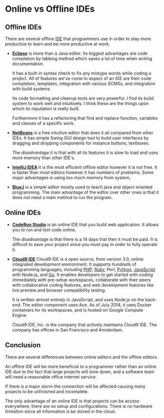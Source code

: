 # Online vs Offline IDEs

## Offline IDEs

There are several offline [IDE](Integrated-Development-Environment) that programmers use in order to stay more productive to learn and be more productive at work.

- **[Eclipse](https://www.app5.unisys.com/offerings/ClearPathConnection/eclipse.html)** is more than a Java editor. Its biggest advantages are code completion by tabbing method which saves a lot of time when writing documentation.

  It has a built-in syntax check to fix any mistype words while coding a project. All of features we've come to expect of an IDE are their code completion, templates, integration  with various SCMSs, and integration with build systems.

  Its code formatting and cleanup tools are very powerful. I find its build system to work well and intuitively. I think these are the things upon which its reputation is really built.

  Furthermore it has a refactoring that find and replace function, variables and classes of a specific work.

- **[NetBeans](https://netbeans.org/features/)** is a free intuitive editor that does it all compared from other IDEs. It has simple Swing GUI design tool to build user interfaces by dragging and dropping components for instance buttons, textboxes.

  The _disadvantage_ it is that with all its features it is slow to load and uses  more memory than other IDE's.

- **[IntelliJ IDEA](https://www.jetbrains.com/idea/)** it is the most efficient offline editor however it is not free. It is faster than most editors however it has numbers of problems. Some major advantages is using too much memory from system,
- **[BlueJ](http://www.bluej.org/)** is a simple editor mostly used to teach java and object oriented programming. The main advantage of the editor over other ones is that it does not need a main method to run the program.

## Online IDEs

- **[CodeRun Studio](http://www.webappers.com/2009/12/04/coderun-studio-free-cross-platform-online-ide/)** is an online IDE that you build web application. It allows you to run and test code online.

  The disadvantage is that there is a 14 days trial then it must be paid. It is difficult to save your project since you must pay in order to fully operate it.
- **[Cloud9 IDE](https://c9.io)** Cloud9 IDE is a open source, from version 3.0, online integrated development environment. It supports hundreds of programming languages, including [PHP](PHP), [Ruby](Ruby), Perl, [Python](Python), [JavaScript](Advantages-Disadvantages-Javascript) with Node.js, and [Go](Go). It enables developers to get started with coding immediately with pre-setup workspaces, collaborate with their peers with collaborative coding features, and web development features like live preview and browser compatibility testing.

  It is written almost entirely in JavaScript, and uses Node.js on the back-end. The editor component uses Ace. As of July 2014, it uses Docker containers for its workspaces, and is hosted on Google Compute Engine.

  Cloud9 IDE, Inc. is the company that actively maintains Cloud9 IDE. The company has offices in San Francisco and Amsterdam.

## Conclusion

There are several differences between online editors and the offline editors.

An offline IDE will be more beneficial to a programmer rather than an online IDE due to the fact that large projects will slow down, and a software team will need a reasonable office internet service.

If there is a major storm the connection will be affected causing many projects to be unfinished and incomplete.

The only advantage of an online IDE is that projects can be access everywhere; there are no setup and configurations.  There is no hardware limitation since all information is be stored in the cloud.
